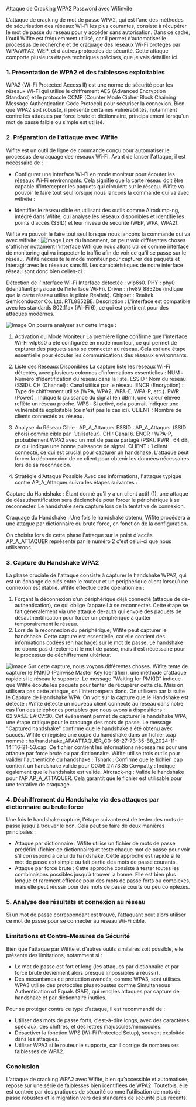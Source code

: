 Attaque de Cracking WPA2 Password avec Wifinvite

L’attaque de cracking de mot de passe WPA2, qui est l’une des méthodes de sécurisation des réseaux Wi-Fi les plus courantes, consiste à récupérer le mot de passe du réseau pour y accéder sans autorisation. Dans ce cadre, l'outil Wifite est fréquemment utilisé, car il permet d’automatiser le processus de recherche et de craquage des réseaux Wi-Fi protégés par WPA/WPA2, WEP, et d'autres protocoles de sécurité. Cette attaque comporte plusieurs étapes techniques précises, que je vais détailler ici.

### 1. Présentation de WPA2 et des faiblesses exploitables
WPA2 (Wi-Fi Protected Access II) est une norme de sécurité pour les réseaux Wi-Fi qui utilise le chiffrement AES (Advanced Encryption Standard) et le protocole CCMP (Counter Mode Cipher Block Chaining Message Authentication Code Protocol) pour sécuriser la connexion. Bien que WPA2 soit robuste, il présente certaines vulnérabilités, notamment contre les attaques par force brute et dictionnaire, principalement lorsqu'un mot de passe faible ou simple est utilisé. 

### 2. Préparation de l'attaque avec Wifite
Wifite est un outil de ligne de commande conçu pour automatiser le processus de craquage des réseaux Wi-Fi. Avant de lancer l'attaque, il est nécessaire de :
- Configurer une interface Wi-Fi en mode moniteur pour écouter les réseaux Wi-Fi environnants. Cela signifie que la carte réseau doit être capable d'intercepter les paquets qui circulent sur le réseau. Wifite va pouvoir le faire tout seul lorsque nous lancons la commande qui va avec wifivite :
 
- Identifier le réseau cible en utilisant des outils comme Airodump-ng, intégré dans Wifite, qui analyse les réseaux disponibles et identifie les points d’accès (SSID) et leur niveau de sécurité (WEP, WPA, WPA2).

Wifite va pouvoir le faire tout seul lorsque nous lancons la commande qui va avec wifivite :
![image](https://github.com/user-attachments/assets/cb0f8aa6-7311-4d89-9b01-053a25a21e23)
Lors du lancement, on peut voir différentes choses s'afficher nottament l'interface Wifi que nous allons utilisé comme interface de monitoring qui va inspecter le traffic afin de voir ce qu'il se passe sur le réseau. Wifite nécessite le mode moniteur pour capturer des paquets et interagir avec les réseaux sans fil. Les caractéristiques de notre interface réseau sont donc bien celles-ci : 

Détection de l'Interface Wi-Fi
Interface détectée : wlp6s0. 
PHY : phy0 (identifiant physique de l'interface Wi-Fi).
Driver : rtw89_8852be (indique que la carte réseau utilise le pilote Realtek).
Chipset : Realtek Semiconductor Co. Ltd. RTL8852BE.
Description : L'interface est compatible avec les standards 802.11ax (Wi-Fi 6), ce qui est pertinent pour des attaques modernes.

![image](https://github.com/user-attachments/assets/6cc7ea31-69c6-4400-bc9b-99d27b8c8ded)
On pourra analyser sur cette image : 
1. Activation du Mode Moniteur
La première ligne confirme que l'interface Wi-Fi wlp6s0 a été configurée en mode moniteur, ce qui permet de capturer des paquets sans se connecter au réseau. Cela est une étape essentielle pour écouter les communications des réseaux environnants.

2. Liste des Réseaux Disponibles
La capture liste les réseaux Wi-Fi détectés, avec plusieurs colonnes d’informations essentielles :
NUM : Numéro d'identification du réseau dans la liste.
ESSID : Nom du réseau (SSID).
CH (Channel) : Canal utilisé par le réseau.
ENCR (Encryption) : Type de chiffrement utilisé (WPA, WPA2, WPA-E, WPA-P, etc.).
PWR (Power) : Indique la puissance du signal (en dBm), une valeur élevée reflète un réseau proche.
WPS : Si activé, cela pourrait indiquer une vulnérabilité exploitable (ce n'est pas le cas ici).
CLIENT : Nombre de clients connectés au réseau.

3. Analyse du Réseau Cible : AP_A_Attaquer
ESSID : AP_A_Attaquer (SSID choisi comme cible par l’utilisateur).
CH : Canal 6.
ENCR : WPA-P, probablement WPA2 avec un mot de passe partagé (PSK).
PWR : 64 dB, ce qui indique une bonne puissance de signal.
CLIENT : 1 client connecté, ce qui est crucial pour capturer un handshake. L'attaque peut forcer la déconnexion de ce client pour obtenir les données nécessaires lors de sa reconnexion.

4. Stratégie d'Attaque Possible
Avec ces informations, l'attaque typique contre AP_A_Attaquer suivra les étapes suivantes :

Capture du Handshake : Étant donné qu'il y a un client actif (1), une attaque de désauthentification sera déclenchée pour forcer le périphérique à se reconnecter. Le handshake sera capturé lors de la tentative de connexion.

Craquage du Handshake : Une fois le handshake obtenu, Wifite procédera à une attaque par dictionnaire ou brute force, en fonction de la configuration.

On choisira lors de cette phase l'attaque sur la point d'accès AP_A_ATTAQUER représenté par le numéro 2 c'est celui-ci que nous utiliserons.

### 3. Capture du Handshake WPA2
La phase cruciale de l'attaque consiste à capturer le handshake WPA2, qui est un échange de clés entre le routeur et un périphérique client lorsqu’une connexion est établie. Wifite effectue cette opération en :

1. Forçant la déconnexion d’un périphérique déjà connecté (attaque de de-authentication), ce qui oblige l’appareil à se reconnecter. Cette étape se fait généralement via une attaque de-auth qui envoie des paquets de désauthentification pour forcer un périphérique à quitter temporairement le réseau.
2. Lors de la reconnexion du périphérique, Wifite peut capturer le handshake. Cette capture est essentielle, car elle contient des informations codées (en hachage) sur le mot de passe.
Le handshake ne donne pas directement le mot de passe, mais il est nécessaire pour le processus de déchiffrement ultérieur.

![image](https://github.com/user-attachments/assets/2b7419b6-8f20-448e-be70-b761b0f97043)
Sur cette capture, nous voyons différentes choses. Wifite tente de capturer le PMKID (Pairwise Master Key Identifier), une méthode d'attaque rapide si le réseau le supporte.
Le message "Waiting for PMKID" indique que Wifite écoute les paquets pour tenter de récupérer cette clé. Mais on utilisera pas cette attaque, on l'interrompera donc. On utilisera par la suite le Capture de Handshake WPA. On voit sur la capture que le Handshake est détecté : Wifite détecte un nouveau client connecté au réseau dans notre cas l'un des téléphones portables que nous avons à dispositions  : 62:9A:EE:EA:C7:30. Cet événement permet de capturer le handshake WPA, une étape critique pour le craquage des mots de passe. Le message "Captured handshake" confirme que le handshake a été obtenu avec succès. Wifite enregistre une copie du handshake dans un fichier .cap nommé : hs/handshake_APAATTAQUER_C0-56-27-73-35-B8_2024-11-14T16-21-53.cap. Ce fichier contient les informations nécessaires pour une attaque par force brute ou par dictionnaire. 
Wifite utilise trois outils pour valider l'authenticité du handshake : 
Tshark : Confirme que le fichier .cap contient un handshake valide pour C0:56:27:73:35
Cowpatty : Indique également que le handshake est valide.
Aircrack-ng : Valide le handshake pour l'AP AP_A_ATTAQUER.
Cela garantit que le fichier est utilisable pour une tentative de craquage.

### 4. Déchiffrement du Handshake via des attaques par dictionnaire ou brute force
Une fois le handshake capturé, l'étape suivante est de tester des mots de passe jusqu'à trouver le bon. Cela peut se faire de deux manières principales :
- Attaque par dictionnaire : Wifite utilise un fichier de mots de passe prédéfini (fichier de dictionnaire) et teste chaque mot de passe pour voir s’il correspond à celui du handshake. Cette approche est rapide si le mot de passe est simple ou fait partie des mots de passe courants.
- Attaque par force brute : Cette approche consiste à tester toutes les combinaisons possibles jusqu’à trouver la bonne. Elle est bien plus longue et rarement efficace pour des mots de passe forts ou complexes, mais elle peut réussir pour des mots de passe courts ou peu complexes.


### 5. Analyse des résultats et connexion au réseau
Si un mot de passe correspondant est trouvé, l’attaquant peut alors utiliser ce mot de passe pour se connecter au réseau Wi-Fi ciblé. 

### Limitations et Contre-Mesures de Sécurité
Bien que l'attaque par Wifite et d’autres outils similaires soit possible, elle présente des limitations, notamment si :
- Le mot de passe est fort et long (les attaques par dictionnaire et par force brute deviennent alors presque impossibles à réussir).
- Des mécanismes de protection avancés, comme WPA3, sont utilisés. WPA3 utilise des protocoles plus robustes comme Simultaneous Authentication of Equals (SAE), qui rend les attaques par capture de handshake et par dictionnaire inutiles.

Pour se protéger contre ce type d’attaque, il est recommandé de :
- Utiliser des mots de passe forts, c'est-à-dire longs, avec des caractères spéciaux, des chiffres, et des lettres majuscules/minuscules.
- Désactiver la fonction WPS (Wi-Fi Protected Setup), souvent exploitée dans les attaques.
- Utiliser WPA3 si le routeur le supporte, car il corrige de nombreuses faiblesses de WPA2.

### Conclusion
L’attaque de cracking WPA2 avec Wifite, bien qu’accessible et automatisée, repose sur une série de faiblesses bien identifiées de WPA2. Toutefois, elle est contrée par des pratiques de sécurité comme l’utilisation de mots de passe robustes et la migration vers des standards de sécurité plus récents.
